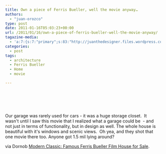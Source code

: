 ```yaml
---
title: Own a piece of Ferris Bueller, well the movie anyway…
authors: 
  - "juan-orozco"
type: post
date: 2011-01-16T05:03:23+00:00
url: /2011/01/16/own-a-piece-of-ferris-bueller-well-the-movie-anyway/
tagazine-media:
  - 'a:7:{s:7:"primary";s:83:"http://juanthedesigner.files.wordpress.com/2011/01/ferris-bueller-home-exterior.jpg";s:6:"images";a:1:{s:83:"http://juanthedesigner.files.wordpress.com/2011/01/ferris-bueller-home-exterior.jpg";a:6:{s:8:"file_url";s:83:"http://juanthedesigner.files.wordpress.com/2011/01/ferris-bueller-home-exterior.jpg";s:5:"width";s:3:"468";s:6:"height";s:3:"374";s:4:"type";s:5:"image";s:4:"area";s:6:"175032";s:9:"file_path";s:0:"";}}s:6:"videos";a:0:{}s:11:"image_count";s:1:"1";s:6:"author";s:7:"8033531";s:7:"blog_id";s:8:"17975075";s:9:"mod_stamp";s:19:"2011-01-16 05:03:23";}'
categories:
  - post
tags:
  - architecture
  - Ferris Bueller
  - Home
  - movie

---
```

&nbsp;

<p style="text-align:center;">
  <a href="http://feedproxy.google.com/~r/dornob/~3/ZDTa6UQxbHY/"><img src='http://juanthedesigner.files.wordpress.com/2011/01/ferris-bueller-home-exterior.jpg?w=580' alt='' data-recalc-dims="1" /></a>
</p>

&nbsp;

Our garage was rarely used for cars - it was a huge storage closet.  It wasn't until I saw this movie that I realized what a garage could be  - and not just in terms of functionality, but in design as well. The whole house is beautiful with it's windows and scenic views.  Oh yea, and they shot that one movie there too. Anyone got 1.5 mil lying around?

via Dornob [Modern Classic: Famous Ferris Bueller Film House for Sale][1].

 [1]: http://feedproxy.google.com/~r/dornob/~3/ZDTa6UQxbHY/